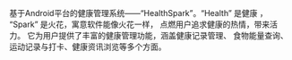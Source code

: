 基于Android平台的健康管理系统——“HealthSpark”。“Health” 是健康 ，
“Spark” 是火花，寓意软件能像火花一样，
点燃用户追求健康的热情，带来活力。
它为用户提供了丰富的健康管理功能，涵盖健康记录管理、
食物能量查询、运动记录与打卡、健康资讯浏览等多个方面。
